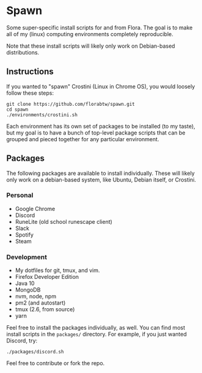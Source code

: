 # Spawn

Some super-specific install scripts for and from Flora. The goal is to
make all of my (linux) computing environments completely reproducible.

Note that these install scripts will likely only work on Debian-based
distributions.

## Instructions

If you wanted to "spawn" Crostini (Linux in Chrome OS), you would loosely
follow these steps:

```
git clone https://github.com/florabtw/spawn.git
cd spawn
./environments/crostini.sh
```

Each environment has its own set of packages to be installed (to my taste), but
my goal is to have a bunch of top-level package scripts that can be grouped and
pieced together for any particular environment.

## Packages

The following packages are available to install individually. These will likely
only work on a debian-based system, like Ubuntu, Debian itself, or Crostini.

### Personal

* Google Chrome
* Discord
* RuneLite (old school runescape client)
* Slack
* Spotify
* Steam

### Development

* My dotfiles for git, tmux, and vim.
* Firefox Developer Edition
* Java 10
* MongoDB
* nvm, node, npm
* pm2 (and autostart)
* tmux (2.6, from source)
* yarn

Feel free to install the packages individually, as well. You can find most
install scripts in the `packages/` directory. For example, if you just wanted
Discord, try:

```
./packages/discord.sh
```

Feel free to contribute or fork the repo.
